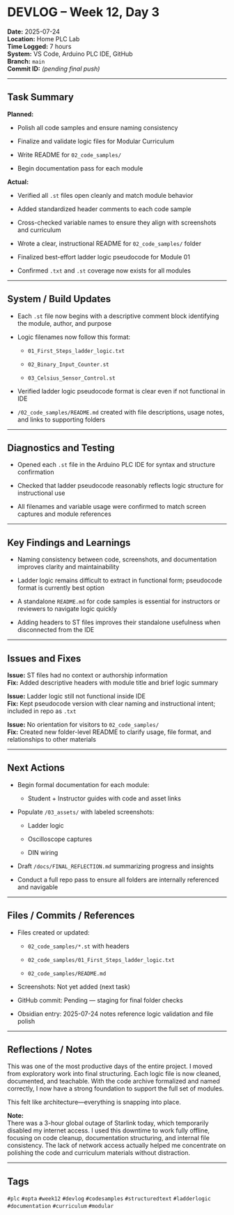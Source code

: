 # DEVLOG – Week 12, Day 3

**Date:** 2025-07-24  
**Location:** Home PLC Lab  
**Time Logged:** 7 hours  
**System:** VS Code, Arduino PLC IDE, GitHub  
**Branch:** `main`  
**Commit ID:** _(pending final push)_

---

## Task Summary

**Planned:**

- Polish all code samples and ensure naming consistency
    
- Finalize and validate logic files for Modular Curriculum
    
- Write README for `02_code_samples/`
    
- Begin documentation pass for each module
    

**Actual:**

- Verified all `.st` files open cleanly and match module behavior
    
- Added standardized header comments to each code sample
    
- Cross-checked variable names to ensure they align with screenshots and curriculum
    
- Wrote a clear, instructional README for `02_code_samples/` folder
    
- Finalized best-effort ladder logic pseudocode for Module 01
    
- Confirmed `.txt` and `.st` coverage now exists for all modules
    

---

## System / Build Updates

- Each `.st` file now begins with a descriptive comment block identifying the module, author, and purpose
    
- Logic filenames now follow this format:
    
    - `01_First_Steps_ladder_logic.txt`
        
    - `02_Binary_Input_Counter.st`
        
    - `03_Celsius_Sensor_Control.st`
        
- Verified ladder logic pseudocode format is clear even if not functional in IDE
    
- `/02_code_samples/README.md` created with file descriptions, usage notes, and links to supporting folders
    

---

## Diagnostics and Testing

- Opened each `.st` file in the Arduino PLC IDE for syntax and structure confirmation
    
- Checked that ladder pseudocode reasonably reflects logic structure for instructional use
    
- All filenames and variable usage were confirmed to match screen captures and module references
    

---

## Key Findings and Learnings

- Naming consistency between code, screenshots, and documentation improves clarity and maintainability
    
- Ladder logic remains difficult to extract in functional form; pseudocode format is currently best option
    
- A standalone `README.md` for code samples is essential for instructors or reviewers to navigate logic quickly
    
- Adding headers to ST files improves their standalone usefulness when disconnected from the IDE
    

---

## Issues and Fixes

**Issue:** ST files had no context or authorship information  
**Fix:** Added descriptive headers with module title and brief logic summary

**Issue:** Ladder logic still not functional inside IDE  
**Fix:** Kept pseudocode version with clear naming and instructional intent; included in repo as `.txt`

**Issue:** No orientation for visitors to `02_code_samples/`  
**Fix:** Created new folder-level README to clarify usage, file format, and relationships to other materials

---

## Next Actions

- Begin formal documentation for each module:
    
    - Student + Instructor guides with code and asset links
        
- Populate `/03_assets/` with labeled screenshots:
    
    - Ladder logic
        
    - Oscilloscope captures
        
    - DIN wiring
        
- Draft `/docs/FINAL_REFLECTION.md` summarizing progress and insights
    
- Conduct a full repo pass to ensure all folders are internally referenced and navigable
    

---

## Files / Commits / References

- Files created or updated:
    
    - `02_code_samples/*.st` with headers
        
    - `02_code_samples/01_First_Steps_ladder_logic.txt`
        
    - `02_code_samples/README.md`
        
- Screenshots: Not yet added (next task)
    
- GitHub commit: Pending — staging for final folder checks
    
- Obsidian entry: 2025-07-24 notes reference logic validation and file polish
    

---

## Reflections / Notes

This was one of the most productive days of the entire project. I moved from exploratory work into final structuring. Each logic file is now cleaned, documented, and teachable. With the code archive formalized and named correctly, I now have a strong foundation to support the full set of modules.

This felt like architecture—everything is snapping into place.

**Note:**  
There was a 3-hour global outage of Starlink today, which temporarily disabled my internet access. I used this downtime to work fully offline, focusing on code cleanup, documentation structuring, and internal file consistency. The lack of network access actually helped me concentrate on polishing the code and curriculum materials without distraction.

---

## Tags

`#plc` `#opta` `#week12` `#devlog` `#codesamples` `#structuredtext` `#ladderlogic` `#documentation` `#curriculum` `#modular`
